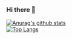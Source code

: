 ### Hi there 👋

[![Anurag's github stats](https://github-readme-stats.vercel.app/api?username=ivirtex&theme=dark)](https://github.com/anuraghazra/github-readme-stats)\
[![Top Langs](https://github-readme-stats.vercel.app/api/top-langs/?username=ivirtex&layout=compac&theme=dark)](https://github.com/anuraghazra/github-readme-stats)
